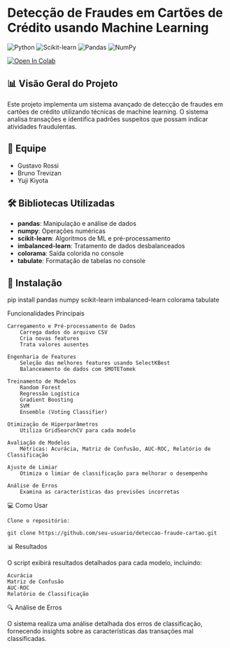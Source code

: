 # Detecção de Fraudes em Cartões de Crédito usando Machine Learning

![Python](https://img.shields.io/badge/Python-3.7%2B-blue)
![Scikit-learn](https://img.shields.io/badge/Scikit--learn-0.24%2B-orange)
![Pandas](https://img.shields.io/badge/Pandas-1.0%2B-green)
![NumPy](https://img.shields.io/badge/NumPy-1.18%2B-yellow)


[![Open In Colab](https://colab.research.google.com/assets/colab-badge.svg)](https://colab.research.google.com/drive/1-j836FHavVI-DtgGpnlPAjf4uag3KBww?usp=sharing)


## 📊 Visão Geral do Projeto

Este projeto implementa um sistema avançado de detecção de fraudes em cartões de crédito utilizando técnicas de machine learning. O sistema analisa transações e identifica padrões suspeitos que possam indicar atividades fraudulentas.

## 👥 Equipe

- Gustavo Rossi
- Bruno Trevizan
- Yuji Kiyota

## 🛠️ Bibliotecas Utilizadas

- **pandas**: Manipulação e análise de dados
- **numpy**: Operações numéricas
- **scikit-learn**: Algoritmos de ML e pré-processamento
- **imbalanced-learn**: Tratamento de dados desbalanceados
- **colorama**: Saída colorida no console
- **tabulate**: Formatação de tabelas no console

## 🔧 Instalação

pip install pandas numpy scikit-learn imbalanced-learn colorama tabulate

Funcionalidades Principais

    Carregamento e Pré-processamento de Dados
        Carrega dados do arquivo CSV
        Cria novas features
        Trata valores ausentes

    Engenharia de Features
        Seleção das melhores features usando SelectKBest
        Balanceamento de dados com SMOTETomek

    Treinamento de Modelos
        Random Forest
        Regressão Logística
        Gradient Boosting
        SVM
        Ensemble (Voting Classifier)

    Otimização de Hiperparâmetros
        Utiliza GridSearchCV para cada modelo

    Avaliação de Modelos
        Métricas: Acurácia, Matriz de Confusão, AUC-ROC, Relatório de Classificação

    Ajuste de Limiar
        Otimiza o limiar de classificação para melhorar o desempenho

    Análise de Erros
        Examina as características das previsões incorretas

💻 Como Usar

    Clone o repositório:

    git clone https://github.com/seu-usuario/deteccao-fraude-cartao.git

📊 Resultados

O script exibirá resultados detalhados para cada modelo, incluindo:

    Acurácia
    Matriz de Confusão
    AUC-ROC
    Relatório de Classificação

🔍 Análise de Erros

O sistema realiza uma análise detalhada dos erros de classificação, fornecendo insights sobre as características das transações mal classificadas.


    

